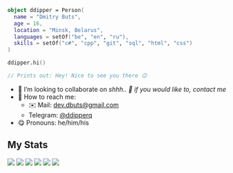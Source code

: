 ```kotlin
object ddipper = Person(
  name = "Dmitry Buts",
  age = 16,
  location = "Minsk, Belarus",
  languages = setOf("be", "en", "ru"),
  skills = setOf("c#", "cpp", "git", "sql", "html", "css")
)

ddipper.hi()

// Prints out: Hey! Nice to see you there 😉
```

- 🎯 I’m looking to collaborate on *shhh.. 🤫 if you would like to, contact me*
- 🔎 How to reach me:
  - ✉️ Mail: [dev.dbuts@gmail.com](mailto:dev.dbuts@gmail.com)
  - Telegram: [@ddipperq](https://t.me/ddipperq)
- 😋 Pronouns: he/him/his

## My Stats

![](http://github-profile-summary-cards.vercel.app/api/cards/profile-details?username=ddipper&theme=dracula)
![](http://github-profile-summary-cards.vercel.app/api/cards/repos-per-language?username=ddipper&theme=dracula)
![](http://github-profile-summary-cards.vercel.app/api/cards/most-commit-language?username=ddipper&theme=dracula)
![](http://github-profile-summary-cards.vercel.app/api/cards/stats?username=ddipper&theme=dracula)
![](http://github-profile-summary-cards.vercel.app/api/cards/productive-time?username=ddipper&theme=dracula&utcOffset=+3)
  <a href="https://github.com/ddipper">
    <img src="https://github-readme-streak-stats.herokuapp.com/?user=ddipper&hide_border=true&card_width=338&theme=dracula" />
  </a>
